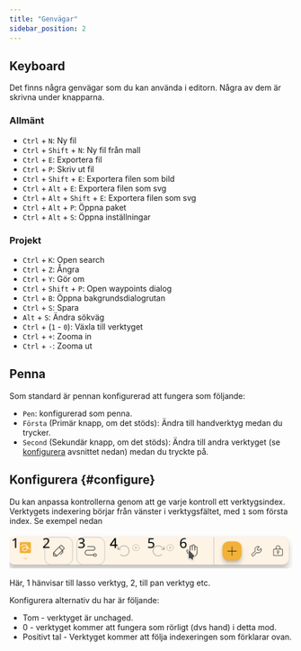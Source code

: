 ```yaml
---
title: "Genvägar"
sidebar_position: 2
---
```



## Keyboard

Det finns några genvägar som du kan använda i editorn. Några av dem är skrivna under knapparna.

### Allmänt

* `Ctrl` + `N`: Ny fil
* `Ctrl` + `Shift` + `N`: Ny fil från mall
* `Ctrl` + `E`: Exportera fil
* `Ctrl` + `P`: Skriv ut fil
* `Ctrl` + `Shift` + `E`: Exportera filen som bild
* `Ctrl` + `Alt` + `E`: Exportera filen som svg
* `Ctrl` + `Alt` + `Shift` + `E`: Exportera filen som svg
* `Ctrl` + `Alt` + `P`: Öppna paket
* `Ctrl` + `Alt` + `S`: Öppna inställningar

### Projekt

* `Ctrl` + `K`: Open search
* `Ctrl` + `Z`: Ångra
* `Ctrl` + `Y`: Gör om
* `Ctrl` + `Shift` + `P`: Open waypoints dialog
* `Ctrl` + `B`: Öppna bakgrundsdialogrutan
* `Ctrl` + `S`: Spara
* `Alt` + `S`: Ändra sökväg
* `Ctrl` + (`1` - `0`): Växla till verktyget
* `Ctrl` + `+`: Zooma in
* `Ctrl` + `-`: Zooma ut

## Penna

Som standard är pennan konfigurerad att fungera som följande:
* `Pen`: konfigurerad som penna.
* `Första` (Primär knapp, om det stöds): Ändra till handverktyg medan du trycker.
* `Second` (Sekundär knapp, om det stöds): Ändra till andra verktyget (se [konfigurera](#configure) avsnittet nedan) medan du tryckte på.



## Konfigurera {#configure}

Du kan anpassa kontrollerna genom att ge varje kontroll ett verktygsindex. Verktygets indexering börjar från vänster i verktygsfältet, med `1` som första index. Se exempel nedan

![verktygsfältet numrerat](toolbar_numbered.png)

Här, 1 hänvisar till lasso verktyg, 2, till pan verktyg etc.

Konfigurera alternativ du har är följande:

* Tom - verktyget är unchaged.
* 0 - verktyget kommer att fungera som rörligt (dvs hand) i detta mod.
* Positivt tal - Verktyget kommer att följa indexeringen som förklarar ovan. 


